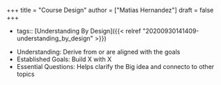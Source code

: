 +++
title = "Course Design"
author = ["Matias Hernandez"]
draft = false
+++

-   tags:: [Understanding By Design]({{< relref "20200930141409-understanding_by_design" >}})

<!--listend-->

-   Understanding: Derive from or are aligned with the goals
-   Established Goals: Build X with X
-   Essential Questions: Helps clarify the Big idea and connecto to other topics
